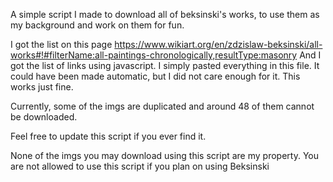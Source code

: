 A simple script I made to download all of beksinski's works, to use them as my background and work on them for fun.

I got the list on this page https://www.wikiart.org/en/zdzislaw-beksinski/all-works#!#filterName:all-paintings-chronologically,resultType:masonry 
And I got the list of links using javascript.
I simply pasted everything in this file. It could have been made automatic, but I did not care enough for it. This works just fine.

Currently, some of the imgs are duplicated and around 48 of them cannot be downloaded.

Feel free to update this script if you ever find it.






None of the imgs you may download using this script are my property. You are not allowed to use this script if you plan on using Beksinski
